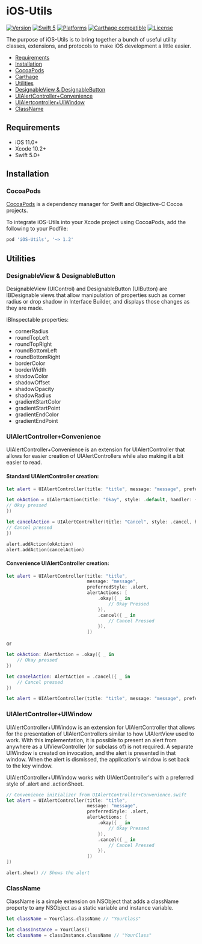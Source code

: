 # iOS-Utils

[![Version](https://img.shields.io/cocoapods/v/iOS-Utils.svg?style=flat)](#installation)
[![Swift 5](https://img.shields.io/badge/Swift-5.0-orange.svg)](#)
[![Platforms](https://img.shields.io/cocoapods/p/iOS-Utils.svg?style=flat)](#)
[![Carthage compatible](https://img.shields.io/badge/Carthage-compatible-4BC51D.svg?style=flat)](https://github.com/Carthage/Carthage)
[![License](https://img.shields.io/cocoapods/l/iOS-Utils.svg?style=flat)](http://doge.mit-license.org)

The purpose of iOS-Utils is to bring together a bunch of useful utility classes, extensions, and protocols to make iOS development a little easier.

- [Requirements](#requirements)
- [Installation](#installation)
- [CocoaPods](#cocoapods)
- [Carthage](#carthage)
- [Utilities](#utilities)
- [DesignableView & DesignableButton](#designableview-designablebutton)
- [UIAlertController+Convenience](#uialertcontrollerconvenience)
- [UIAlertcontroller+UIWindow](#uialertcontrolleruiwindow)
- [ClassName](#classname)

## Requirements

- iOS 11.0+
- Xcode 10.2+
- Swift 5.0+

## Installation

### CocoaPods

[CocoaPods](https://cocoapods.org/) is a dependency manager for Swift and Objective-C Cocoa projects.

To integrate iOS-Utils into your Xcode project using CocoaPods, add the following to your Podfile:

```ruby
pod 'iOS-Utils', '~> 1.2'
```

## Utilities

### DesignableView & DesignableButton

DesignableView (UIControl) and DesignableButton (UIButton) are IBDesignable views that allow manipulation of properties such as corner radius or drop shadow in Interface Builder, and displays those changes as they are made.

IBInspectable properties:

- cornerRadius
- roundTopLeft
- roundTopRight
- roundBottomLeft
- roundBottomRight
- borderColor
- borderWidth
- shadowColor
- shadowOffset
- shadowOpacity
- shadowRadius
- gradientStartColor
- gradientStartPoint
- gradientEndColor
- gradientEndPoint

### UIAlertController+Convenience

UIAlertController+Convenience is an extension for UIAlertController that allows for easier creation of UIAlertControllers while also making it a bit easier to read.

#### Standard UIAlertController creation:

```swift
let alert = UIAlertController(title: "title", message: "message", preferredStyle: .alert)

let okAction = UIAlertAction(title: "Okay", style: .default, handler: { _ in
// Okay pressed
})

let cancelAction = UIAlertController(title: "Cancel", style: .cancel, handler: { _ in
// Cancel pressed
})

alert.addAction(okAction)
alert.addAction(cancelAction)
```

#### Convenience UIAlertController creation:

```swift
let alert = UIAlertController(title: "title",
                              message: "message",
                              preferredStyle: .alert,
                              alertActions: [
                                  .okay({ _ in
                                      // Okay Pressed
                                  }),
                                  .cancel({ _ in
                                      // Cancel Pressed
                                  }),
                              ])
```

or

```swift
let okAction: AlertAction = .okay({ _ in
    // Okay pressed
})

let cancelAction: AlertAction = .cancel({ _ in
    // Cancel pressed
})

let alert = UIAlertController(title: "title", message: "message", preferredStyle: .alert, alertActions: [okAction, cancelAction])
```

### UIAlertController+UIWindow

UIAlertController+UIWindow is an extension for UIAlertController that allows for the presentation of UIAlertControllers similar to how UIAlertView used to work. With this implementation, it is possible to present an alert from anywhere as a UIViewController (or subclass of) is not required. A separate UIWindow is created on invocation, and the alert is presented in that window. When the alert is dismissed, the application's window is set back to the key window.

UIAlertController+UIWindow works with UIAlertController's with a preferred style of .alert and .actionSheet.

```swift
// Convenience initializer from UIAlertController+Convenience.swift
let alert = UIAlertController(title: "title",
                              message: "message",
                              preferredStyle: .alert,
                              alertActions: [
                                  .okay({ _ in
                                      // Okay Pressed
                                  }),
                                  .cancel({ _ in
                                      // Cancel Pressed
                                  }),
                              ])
])

alert.show() // Shows the alert
```

### ClassName

ClassName is a simple extension on NSObject that adds a className property to any NSObject as a static variable and instance variable.

```swift
let className = YourClass.className // "YourClass"
```

```swift
let classInstance = YourClass()
let className = classInstance.className // "YourClass"
```

